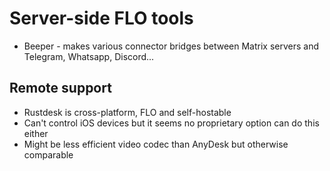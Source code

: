 # Server-side FLO tools
- Beeper - makes various connector bridges between Matrix servers and Telegram, Whatsapp, Discord...

## Remote support
- Rustdesk is cross-platform, FLO and self-hostable
- Can't control iOS devices but it seems no proprietary option can do this either
- Might be less efficient video codec than AnyDesk but otherwise comparable